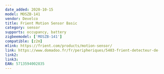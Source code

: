 ```yaml
---
date_added: 2020-10-15
model: MOSZB-141
vendor: Develco
title: Frient Motion Sensor Basic
category: sensor
supports: occupancy, battery
zigbeemodel: ['MOSZB-141']
compatible: [z2m]
mlink: https://frient.com/products/motion-sensor/
link: https://www.domadoo.fr/fr/peripheriques/5403-frient-detecteur-de-mouvement-zigbee-30-5713594002835.html
link2: 
link3: 
EAN: 5713594002835
---
```


